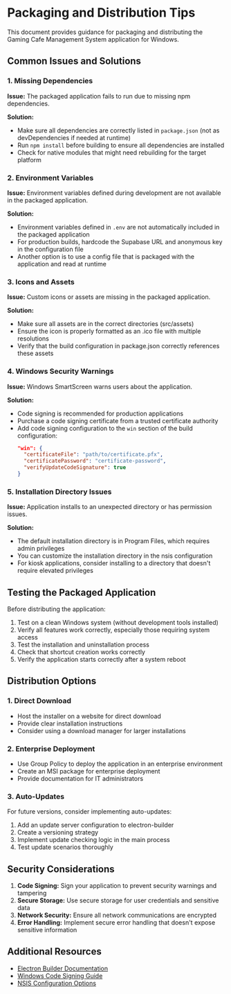 # Packaging and Distribution Tips

This document provides guidance for packaging and distributing the Gaming Cafe Management System application for Windows.

## Common Issues and Solutions

### 1. Missing Dependencies

**Issue:** The packaged application fails to run due to missing npm dependencies.

**Solution:**

- Make sure all dependencies are correctly listed in `package.json` (not as devDependencies if needed at runtime)
- Run `npm install` before building to ensure all dependencies are installed
- Check for native modules that might need rebuilding for the target platform

### 2. Environment Variables

**Issue:** Environment variables defined during development are not available in the packaged application.

**Solution:**

- Environment variables defined in `.env` are not automatically included in the packaged application
- For production builds, hardcode the Supabase URL and anonymous key in the configuration file
- Another option is to use a config file that is packaged with the application and read at runtime

### 3. Icons and Assets

**Issue:** Custom icons or assets are missing in the packaged application.

**Solution:**

- Make sure all assets are in the correct directories (src/assets)
- Ensure the icon is properly formatted as an .ico file with multiple resolutions
- Verify that the build configuration in package.json correctly references these assets

### 4. Windows Security Warnings

**Issue:** Windows SmartScreen warns users about the application.

**Solution:**

- Code signing is recommended for production applications
- Purchase a code signing certificate from a trusted certificate authority
- Add code signing configuration to the `win` section of the build configuration:
  ```json
  "win": {
    "certificateFile": "path/to/certificate.pfx",
    "certificatePassword": "certificate-password",
    "verifyUpdateCodeSignature": true
  }
  ```

### 5. Installation Directory Issues

**Issue:** Application installs to an unexpected directory or has permission issues.

**Solution:**

- The default installation directory is in Program Files, which requires admin privileges
- You can customize the installation directory in the nsis configuration
- For kiosk applications, consider installing to a directory that doesn't require elevated privileges

## Testing the Packaged Application

Before distributing the application:

1. Test on a clean Windows system (without development tools installed)
2. Verify all features work correctly, especially those requiring system access
3. Test the installation and uninstallation process
4. Check that shortcut creation works correctly
5. Verify the application starts correctly after a system reboot

## Distribution Options

### 1. Direct Download

- Host the installer on a website for direct download
- Provide clear installation instructions
- Consider using a download manager for larger installations

### 2. Enterprise Deployment

- Use Group Policy to deploy the application in an enterprise environment
- Create an MSI package for enterprise deployment
- Provide documentation for IT administrators

### 3. Auto-Updates

For future versions, consider implementing auto-updates:

1. Add an update server configuration to electron-builder
2. Create a versioning strategy
3. Implement update checking logic in the main process
4. Test update scenarios thoroughly

## Security Considerations

1. **Code Signing:** Sign your application to prevent security warnings and tampering
2. **Secure Storage:** Use secure storage for user credentials and sensitive data
3. **Network Security:** Ensure all network communications are encrypted
4. **Error Handling:** Implement secure error handling that doesn't expose sensitive information

## Additional Resources

- [Electron Builder Documentation](https://www.electron.build/)
- [Windows Code Signing Guide](https://www.electron.build/code-signing.html)
- [NSIS Configuration Options](https://www.electron.build/configuration/nsis.html)
